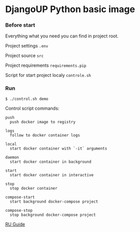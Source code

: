 # DjangoUP Python basic image

### Before start 

Everything what you need you can find in project root.

Project settings `.env`

Project source `src`

Project requirements `requirements.pip` 

Script for start project localy `controle.sh`

### Run

`$ ./control.sh demo` 

Control script commands:

```text
push
  push docker image to registry

logs
  follow to docker container logs

local
  start docker container with `-it` arguments

daemon
  start docker container in background

start
  start docker container in interactive

stop
  stop docker container

compose-start
  start background docker-compose project

compose-stop
  stop background docker-compose project

``` 

[RU Guide](https://github.com/djangoup/basic_python/wiki/User-guide-%5BRU%5D)